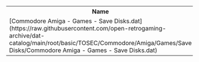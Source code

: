 <table>
<tr><th>Name</th><th>Size</th></tr>
<tr><td>[Commodore Amiga - Games - Save Disks.dat](https://raw.githubusercontent.com/open-retrogaming-archive/dat-catalog/main/root/basic/TOSEC/Commodore/Amiga/Games/Save Disks/Commodore Amiga - Games - Save Disks.dat)</td><td>56598</td></tr>
</table>
